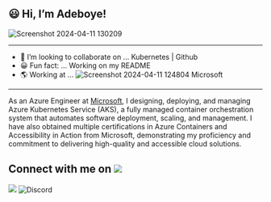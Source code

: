 ## 😃 Hi, I’m  Adeboye!
![Screenshot 2024-04-11 130209](https://github.com/fadarboye/Level-Up-Your-Profile/assets/130584349/9b7360c7-5f6a-4f0d-a0dc-4cbd08610e0b)
 
---

- 💜 I’m looking to collaborate on ... Kubernetes | Github 
- 😀 Fun fact: ... Working on my README 
- 🌎 Working at ... ![Screenshot 2024-04-11 124804](https://github.com/fadarboye/Level-Up-Your-Profile/assets/130584349/4f4e0dbc-f942-4949-87c9-598c583e9a80) Microsoft 

---

 As an Azure Engineer at [Microsoft](https://github.com/microsoft),  I designing, deploying, and managing Azure Kubernetes Service (AKS), a fully managed container orchestration system that automates software deployment, scaling, and management. I have also obtained multiple certifications in Azure Containers and Accessibility in Action from Microsoft, demonstrating my proficiency and commitment to delivering high-quality and accessible cloud solutions.

## Connect with me on   <a href="https://www.linkedin.com/in/adeboye-famurewa-700b9426/"><img src="https://img.shields.io/badge/LinkedIn-0077B5?style=for-the-badge&logo=linkedin&logoColor=white"></a> 


![](https://img.shields.io/discord/1200102601451114547?style=flat-square&logo=discord&logoColor=white&label=Discord&labelColor=blue)  ![Discord](https://img.shields.io/discord/1200102601451114547?style=flat-square&logo=Github&logoColor=white&label=Github&labelColor=blue&color=gold)


<!---
fadarboye/fadarboye is a ✨ special ✨ repository because its `README.md` (this file) appears on your GitHub profile.
You can click the Preview link to take a look at your changes.
--->
